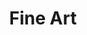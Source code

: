 ---
title: Fine Art
slug: fine-art
taxonomy:
	tag: industry
content:
    items:
        '@taxonomy.industry': fine-art
    order:
        by: date
        dir: desc
---